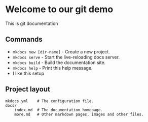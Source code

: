 # Welcome to our git demo

This is git documentation

## Commands

* `mkdocs new [dir-name]` - Create a new project.
* `mkdocs serve` - Start the live-reloading docs server.
* `mkdocs build` - Build the documentation site.
* `mkdocs help` - Print this help message.
* I like this setup

## Project layout

    mkdocs.yml    # The configuration file.
    docs/
        index.md  # The documentation homepage.
        more.md   # Other markdown pages, images and other files.
